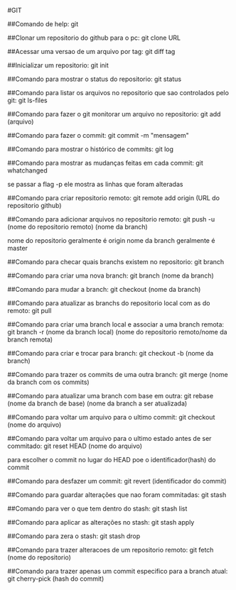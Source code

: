 #GIT

##Comando de help:
git

##Clonar um repositorio do github para o pc:
git clone URL

##Acessar uma versao de um arquivo por tag:
git diff tag

##Inicializar um repositorio:
git init


##Comando para mostrar o status do repositorio:
git status

##Comando para listar os arquivos no repositorio que sao controlados pelo git:
git ls-files

##Comando para fazer o git monitorar um arquivo no repositorio:
git add (arquivo)

##Comando para fazer o commit:
git commit -m "mensagem"

##Comando para mostrar o histórico de commits:
git log

##Comando para mostrar as mudanças feitas em cada commit:
git whatchanged

se passar a flag -p ele mostra as linhas que foram alteradas

##Comando para criar repositorio remoto:
git remote add origin (URL do repositorio github)

##Comando para adicionar arquivos no repositorio remoto:
git push -u (nome do repositorio remoto) (nome da branch)

nome do repositorio geralmente é origin
nome da branch geralmente é master

##Comando para checar quais branchs existem no repositorio:
git branch

##Comando para criar uma nova branch:
git branch (nome da branch)

##Comando para mudar a branch:
git checkout (nome da branch)

##Comando para atualizar as branchs do repositorio local com as do remoto:
git pull

##Comando para criar uma branch local e associar a uma branch remota:
git branch -r (nome da branch local) (nome do repositorio remoto/nome da branch remota)

##Comando para criar e trocar para branch:
git checkout -b (nome da branch)

##Comando para trazer os commits de uma outra branch:
git merge (nome da branch com os commits)

##Comando para atualizar uma branch com base em outra:
git rebase (nome da branch de base) (nome da branch a ser atualizada)

##Comando para voltar um arquivo para o ultimo commit:
git checkout (nome do arquivo)

##Comando para voltar um arquivo para o ultimo estado antes de ser commitado:
git reset HEAD (nome do arquivo)

para escolher o commit no lugar do HEAD poe o identificador(hash) do commit

##Comando para desfazer um commit:
git revert (identificador do commit)

##Comando para guardar alterações que nao foram commitadas:
git stash

##Comando para ver o que tem dentro do stash:
git stash list

##Comando para aplicar as alterações no stash:
git stash apply

##Comando para zera o stash:
git stash drop

##Comando para trazer alteracoes de um repositorio remoto:
git fetch (nome do repositorio)

##Comando para trazer apenas um commit especifico para a branch atual:
git cherry-pick (hash do commit)











